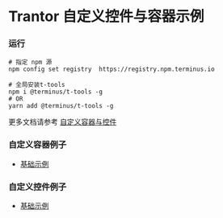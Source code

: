 # Trantor 自定义控件与容器示例

### 运行
```shell
# 指定 npm 源
npm config set registry  https://registry.npm.terminus.io

# 全局安装t-tools 
npm i @terminus/t-tools -g
# OR
yarn add @terminus/t-tools -g

```
更多文档请参考 [自定义容器与控件]()

### 自定义容器例子
- [基础示例](examples/src/components/BasicContainer/index.tsx)

### 自定义控件例子
- [基础示例](examples/src/components/BasicWidget/input.tsx)